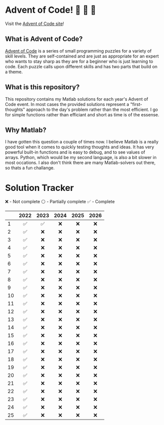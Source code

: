 # Advent of Code! :santa: :santa: :santa:
Visit the [Advent of Code site][1]!

## What is Advent of Code?
[Advent of Code][1] is a series of small programming puzzles for a variety of skill levels. They are self-contained and are just as appropriate for an expert who wants to stay sharp as they are for a beginner who is just learning to code. Each puzzle calls upon different skills and has two parts that build on a theme.

## What is this repository?
This repository contains my Matlab solutions for each year's Advent of Code event. In most cases the provided solutions represent a "first-thoughts" approach to the day's problem rather than the most efficient. I go for simple functions rather than efficiant and short as time is of the essense. 

## Why Matlab?
I have gotten this question a couple of times now. I believe Matlab is a really good tool when it comes to quickly testing thoughts and ideas. It has very powerful built-in functions and is easy to debug, and to see values of arrays.
Python, which would be my second language, is also a bit slower in most occations. I also don't think there are many Matlab-solvers out there, so thats a fun challange.

# Solution Tracker
:x: - Not complete
:white_circle: - Partially complete
:white_check_mark: - Complete

|    |        2022        |        2023        |        2024        |        2025        |        2026        |
|----|:------------------:|:------------------:|:------------------:|:------------------:|:------------------:|
|  1 | :white_check_mark: | :white_check_mark: |         :x:        |         :x:        |         :x:        |
|  2 | :white_check_mark: |         :x:        |         :x:        |         :x:        |         :x:        |
|  3 | :white_check_mark: |         :x:        |         :x:        |         :x:        |         :x:        |
|  4 | :white_check_mark: |         :x:        |         :x:        |         :x:        |         :x:        |
|  5 | :white_check_mark: |         :x:        |         :x:        |         :x:        |         :x:        |
|  6 | :white_check_mark: |         :x:        |         :x:        |         :x:        |         :x:        |
|  7 | :white_check_mark: |         :x:        |         :x:        |         :x:        |         :x:        |
|  8 | :white_check_mark: |         :x:        |         :x:        |         :x:        |         :x:        |
|  9 | :white_check_mark: |         :x:        |         :x:        |         :x:        |         :x:        |
| 10 | :white_check_mark: |         :x:        |         :x:        |         :x:        |         :x:        |
| 11 | :white_check_mark: |         :x:        |         :x:        |         :x:        |         :x:        |
| 12 | :white_check_mark: |         :x:        |         :x:        |         :x:        |         :x:        |
| 13 | :white_check_mark: |         :x:        |         :x:        |         :x:        |         :x:        |
| 14 | :white_check_mark: |         :x:        |         :x:        |         :x:        |         :x:        |
| 15 | :white_check_mark: |         :x:        |         :x:        |         :x:        |         :x:        |
| 16 | :white_check_mark: |         :x:        |         :x:        |         :x:        |         :x:        |
| 17 | :white_check_mark: |         :x:        |         :x:        |         :x:        |         :x:        |
| 18 | :white_check_mark: |         :x:        |         :x:        |         :x:        |         :x:        |
| 19 | :white_check_mark: |         :x:        |         :x:        |         :x:        |         :x:        |
| 20 | :white_check_mark: |         :x:        |         :x:        |         :x:        |         :x:        |
| 21 | :white_check_mark: |         :x:        |         :x:        |         :x:        |         :x:        |
| 22 | :white_check_mark: |         :x:        |         :x:        |         :x:        |         :x:        |
| 23 | :white_check_mark: |         :x:        |         :x:        |         :x:        |         :x:        |
| 24 | :white_check_mark: |         :x:        |         :x:        |         :x:        |         :x:        |
| 25 | :white_check_mark: |         :x:        |         :x:        |         :x:        |         :x:        |



[1]: https://adventofcode.com/
